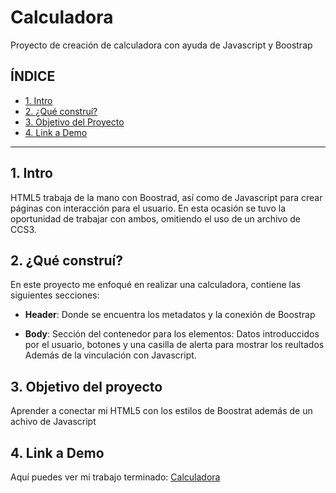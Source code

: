 # Calculadora


Proyecto de creación de calculadora con ayuda de Javascript y Boostrap

## **ÍNDICE**

* [1. Intro](#)
* [2. ¿Qué construí?](#)
* [3. Objetivo del Proyecto](#)
* [4. Link a Demo](#)


****
## 1. Intro

HTML5 trabaja de la mano con Boostrad, así como de Javascript para crear páginas con interacción para el usuario. En esta ocasión se tuvo la oportunidad de trabajar con ambos, omitiendo el uso de un archivo de CCS3.



## 2. ¿Qué construí?

En este proyecto me enfoqué en realizar una calculadora, contiene las siguientes secciones:

* **Header**: Donde se encuentra los metadatos y la conexión de Boostrap

* **Body**: Sección del contenedor para los elementos: Datos introduccidos por el usuario, botones y una casilla de alerta para mostrar los reultados Además de la vinculación con Javascript.



## 3. Objetivo del proyecto


Aprender a conectar mi HTML5 con los estilos de Boostrat además de un achivo de Javascript


## 4. Link a Demo

Aquí puedes ver mi trabajo terminado: [Calculadora](calculadora-dhayanreyes.netlify.app)
